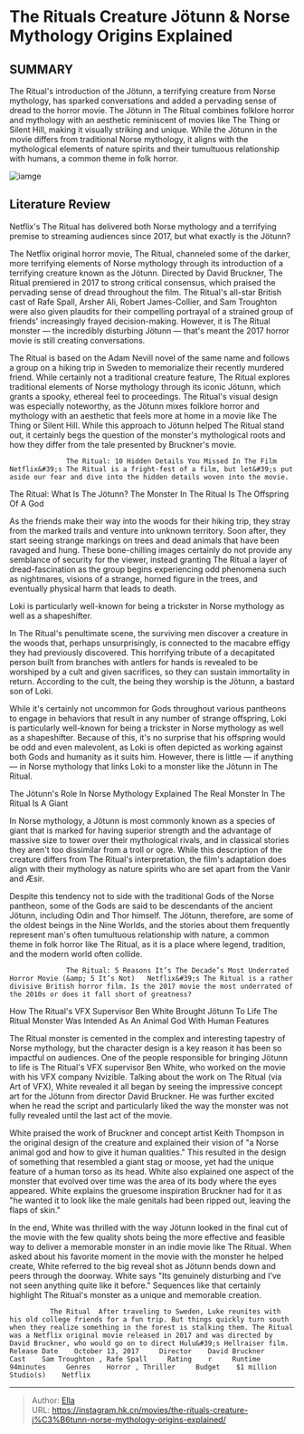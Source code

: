 # The Rituals Creature Jötunn &amp; Norse Mythology Origins Explained


## SUMMARY 



  The Ritual&#39;s introduction of the Jötunn, a terrifying creature from Norse mythology, has sparked conversations and added a pervading sense of dread to the horror movie.   The Jötunn in The Ritual combines folklore horror and mythology with an aesthetic reminiscent of movies like The Thing or Silent Hill, making it visually striking and unique.   While the Jötunn in the movie differs from traditional Norse mythology, it aligns with the mythological elements of nature spirits and their tumultuous relationship with humans, a common theme in folk horror.  

![iamge](https://static1.srcdn.com/wordpress/wp-content/uploads/2024/01/jotunn-explained.jpg)

## Literature Review

Netflix&#39;s The Ritual has delivered both Norse mythology and a terrifying premise to streaming audiences since 2017, but what exactly is the Jötunn?




The Netflix original horror movie, The Ritual, channeled some of the darker, more terrifying elements of Norse mythology through its introduction of a terrifying creature known as the Jötunn. Directed by David Bruckner, The Ritual premiered in 2017 to strong critical consensus, which praised the pervading sense of dread throughout the film. The Ritual&#39;s all-star British cast of Rafe Spall, Arsher Ali, Robert James-Collier, and Sam Troughton were also given plaudits for their compelling portrayal of a strained group of friends&#39; increasingly frayed decision-making. However, it is The Ritual monster — the incredibly disturbing Jötunn — that&#39;s meant the 2017 horror movie is still creating conversations.




The Ritual is based on the Adam Nevill novel of the same name and follows a group on a hiking trip in Sweden to memorialize their recently murdered friend. While certainly not a traditional creature feature, The Ritual explores traditional elements of Norse mythology through its iconic Jötunn, which grants a spooky, ethereal feel to proceedings. The Ritual&#39;s visual design was especially noteworthy, as the Jötunn mixes folklore horror and mythology with an aesthetic that feels more at home in a movie like The Thing or Silent Hill. While this approach to Jötunn helped The Ritual stand out, it certainly begs the question of the monster&#39;s mythological roots and how they differ from the tale presented by Bruckner&#39;s movie.

                  The Ritual: 10 Hidden Details You Missed In The Film   Netflix&#39;s The Ritual is a fright-fest of a film, but let&#39;s put aside our fear and dive into the hidden details woven into the movie.    


 The Ritual: What Is The Jötunn? 
The Monster In The Ritual Is The Offspring Of A God
          




         

As the friends make their way into the woods for their hiking trip, they stray from the marked trails and venture into unknown territory. Soon after, they start seeing strange markings on trees and dead animals that have been ravaged and hung. These bone-chilling images certainly do not provide any semblance of security for the viewer, instead granting The Ritual a layer of dread-fascination as the group begins experiencing odd phenomena such as nightmares, visions of a strange, horned figure in the trees, and eventually physical harm that leads to death.



Loki is particularly well-known for being a trickster in Norse mythology as well as a shapeshifter.







In The Ritual&#39;s penultimate scene, the surviving men discover a creature in the woods that, perhaps unsurprisingly, is connected to the macabre effigy they had previously discovered. This horrifying tribute of a decapitated person built from branches with antlers for hands is revealed to be worshiped by a cult and given sacrifices, so they can sustain immortality in return. According to the cult, the being they worship is the Jötunn, a bastard son of Loki.

While it&#39;s certainly not uncommon for Gods throughout various pantheons to engage in behaviors that result in any number of strange offspring, Loki is particularly well-known for being a trickster in Norse mythology as well as a shapeshifter. Because of this, it&#39;s no surprise that his offspring would be odd and even malevolent, as Loki is often depicted as working against both Gods and humanity as it suits him. However, there is little — if anything — in Norse mythology that links Loki to a monster like the Jötunn in The Ritual.






 The Jötunn&#39;s Role In Norse Mythology Explained 
The Real Monster In The Ritual Is A Giant
          

In Norse mythology, a Jötunn is most commonly known as a species of giant that is marked for having superior strength and the advantage of massive size to tower over their mythological rivals, and in classical stories they aren&#39;t too dissimilar from a troll or ogre. While this description of the creature differs from The Ritual&#39;s interpretation, the film&#39;s adaptation does align with their mythology as nature spirits who are set apart from the Vanir and Æsir.

Despite this tendency not to side with the traditional Gods of the Norse pantheon, some of the Gods are said to be descendants of the ancient Jötunn, including Odin and Thor himself. The Jötunn, therefore, are some of the oldest beings in the Nine Worlds, and the stories about them frequently represent man&#39;s often tumultuous relationship with nature, a common theme in folk horror like The Ritual, as it is a place where legend, tradition, and the modern world often collide.




                  The Ritual: 5 Reasons It’s The Decade’s Most Underrated Horror Movie (&amp; 5 It’s Not)   Netflix&#39;s The Ritual is a rather divisive British horror film. Is the 2017 movie the most underrated of the 2010s or does it fall short of greatness?   



 How The Ritual&#39;s VFX Supervisor Ben White Brought Jötunn To Life 
The Ritual Monster Was Intended As An Animal God With Human Features
          

The Ritual monster is cemented in the complex and interesting tapestry of Norse mythology, but the character design is a key reason it has been so impactful on audiences. One of the people responsible for bringing Jötunn to life is The Ritual&#39;s VFX supervisor Ben White, who worked on the movie with his VFX company Nvizible. Talking about the work on The Ritual (via Art of VFX), White revealed it all began by seeing the impressive concept art for the Jötunn from director David Bruckner. He was further excited when he read the script and particularly liked the way the monster was not fully revealed until the last act of the movie.




White praised the work of Bruckner and concept artist Keith Thompson in the original design of the creature and explained their vision of &#34;a Norse animal god and how to give it human qualities.&#34; This resulted in the design of something that resembled a giant stag or moose, yet had the unique feature of a human torso as its head. White also explained one aspect of the monster that evolved over time was the area of its body where the eyes appeared. White explains the gruesome inspiration Bruckner had for it as &#34;he wanted it to look like the male genitals had been ripped out, leaving the flaps of skin.&#34;

In the end, White was thrilled with the way Jötunn looked in the final cut of the movie with the few quality shots being the more effective and feasible way to deliver a memorable monster in an indie movie like The Ritual. When asked about his favorite moment in the movie with the monster he helped create, White referred to the big reveal shot as Jötunn bends down and peers through the doorway. White says &#34;Its genuinely disturbing and I’ve not seen anything quite like it before.&#34; Sequences like that certainly highlight The Ritual&#39;s monster as a unique and memorable creation.




              The Ritual  After traveling to Sweden, Luke reunites with his old college friends for a fun trip. But things quickly turn south when they realize something in the forest is stalking them. The Ritual was a Netflix original movie released in 2017 and was directed by David Bruckner, who would go on to direct Hulu&#39;s Hellraiser film.     Release Date    October 13, 2017     Director    David Bruckner     Cast    Sam Troughton , Rafe Spall     Rating    r     Runtime    94minutes     Genres    Horror , Thriller     Budget    $1 million     Studio(s)    Netflix      


---

> Author: [Ella](https://instagram.hk.cn/)  
> URL: https://instagram.hk.cn/movies/the-rituals-creature-j%C3%B6tunn-norse-mythology-origins-explained/  

